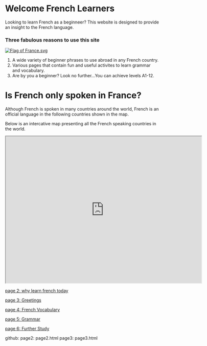 <h1>Welcome French Learners</h1>
<p> Looking to learn French as a beginneer? This website is designed to provide an insight to the French language.
 
 <h3> Three fabulous reasons to use this site </h3>
 
 <p>
<a href="https://en.wikipedia.org/wiki/File:Flag_of_France.svg#/media/File:Flag_of_France.svg">
<img class="imgRight" src="https://upload.wikimedia.org/wikipedia/en/thumb/c/c3/Flag_of_France.svg/1200px-Flag_of_France.svg.png" alt="Flag of France.svg"></a><br>
     <ol>
 <li> A wide variety of beginner phrases to use abroad in any French country. </li>
 <li> Various pages that contain fun and useful activites to learn grammar and vocabulary. </li>
 <li> Are by you a beginner? Look no further...You can achieve levels A1-12. </li>
</ol>
    </p>                                                                                       


<p style="clear:both;"></p>



<h1>Is French only spoken in France?</h1>

Although French is spoken in many countries around the world, French is an official language in the following countries shown in the map.

Below is an intercative map presenting all the French speaking countries in the world.



<iframe src="https://www.google.com/maps/d/embed?mid=1GwtpxOB108C-ZDzWXY9HzXxil6dBnWXL" width="640" height="480"></iframe>



<a href="https://laurenanderson97.github.io/SML209-18/grammar.html">page 2: why learn french today</a>

<a href="https://laurenanderson97.github.io/SML209-18/vocabulary.html">page 3: Greetings</a>

<a href="https://laurenanderson97.github.io/SML209-18/listening.html">page 4: French Vocabulary</a>

<a href="https://laurenanderson97.github.io/SML209-18/reading.html">page 5: Grammar</a>

<a href="https://laurenanderson97.github.io/SML209-18/homework.html">page 6: Further Study</a>




github:
  page2: page2.html
  page3: page3.html

